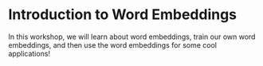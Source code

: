 # Introduction to Word Embeddings

In this workshop, we will learn about word embeddings, train our own word embeddings, and then use the word embeddings for some cool applications!